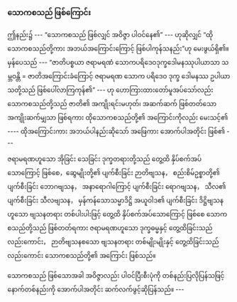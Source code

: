 ### သောကစသည် ဖြစ်ကြောင်း

ဤနည်း၌ --- “သောကစသည် ဖြစ်လျှင် အဝိဇ္ဇာ ပါဝင်နေ၏” --- ဟုဆိုလျှင် “ထိုသောကစသည်တို့ကား အဘယ်အကြောင်းကြောင့် ဖြစ်ပါကုန်သနည်း”ဟု မေးဖွယ်ရှိ၏။ 
မှန်ပေသည် --- “ဇာတိပစ္စယာ ဇရာမရဏံ သောကပရိဒေဝဒုက္ခဒေါမနဿုပါယာသာ သမ္ဘဝန္တိ = ဇာတိအကြောင်းခံကြောင့် ဇရာမရဏ သောက ပရိဒေဝ ဒုက္ခ ဒေါမနဿ ဥပါယာသတို့သည် ဖြစ်ပေါ်လာကြကုန်၏” --- ဟု ဟောကြားထားတော်မူအပ်သော်လည်း သောကစသည်တို့သည် ဇာတိ၏ အကျိုးရင်းမဟုတ်၊ အဆက်ဆက် ဖြစ်တတ်သော အကျိုးဆက်မျှသာ ဖြစ်ရကား ထိုသောကစသည်တို့၏ အကြောင်းကိုလည်း မေးသင့်၏ ---- ထိုအကြောင်းကား အဘယ်ပါနည်းဆိုသော် အဖြေကား အောက်ပါအတိုင်း ဖြစ်၏ ---

ဇရာမရဏဟူသော အိုခြင်း သေခြင်း ဒုက္ခတရားတို့သည် တွေ့ထိ နှိပ်စက်အပ်သောကြောင့် ဖြစ်စေ，ဆွေမျိုးတို့၏ ပျက်စီးခြင်း ဉာတိဗျသန， စည်းစိမ်ဥစ္စာတို့၏ ပျက်စီးခြင်း ဘောဂဗျသန， အနာရောဂါကြောင့် ပျက်စီးခြင်း ရောဂဗျသန， သီလ၏ ပျက်စီးခြင်း သီလဗျသန， မှန်ကန်သောသမ္မာဒိဋ္ဌိ အယူဝါဒ၏ ပျက်စီးခြင်း ဒိဋ္ဌိဗျသနဟူသော ဗျသနတရား တစ်ပါးပါးဖြင့် တွေ့ထိ နှိပ်စက်အပ်သောကြောင့် ဖြစ်စေ သောကစသည်တို့သည် ဖြစ်တတ်ရကား ဇရာမရဏဟူသော ဒုက္ခဓမ္မနှင့် တွေ့ထိခြင်းသည်လည်းကောင်း， ဉာတိဗျသနစသော ဗျသနတရား တစ်မျိုးမျိုးနှင့် တွေ့ထိခြင်းသည်လည်းကောင်း သောကစသည်တို့၏ အကြောင်း ဖြစ်သည်။

သောကစသည် ဖြစ်သောအခါ အဝိဇ္ဇာလည်း ပါဝင်ပြီးစီးပုံကို တစ်နည်းပြလိုပြန်သဖြင့် နောက်တစ်နည်းကို အောက်ပါအတိုင်း ဆက်လက်ဖွင့်ဆိုပြန်သည်။ ---
